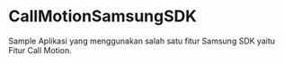 # CallMotionSamsungSDK
Sample Aplikasi yang menggunakan salah satu fitur Samsung SDK yaitu Fitur Call Motion.
